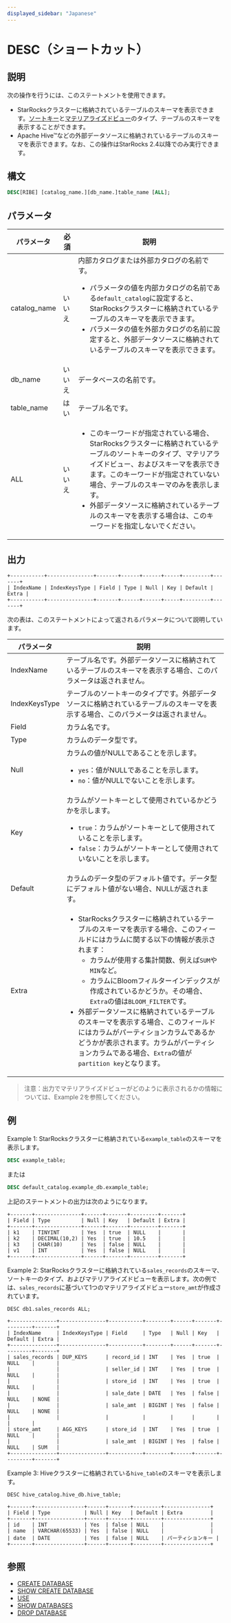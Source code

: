 ```yaml
---
displayed_sidebar: "Japanese"
---
```


# DESC（ショートカット）

## 説明

次の操作を行うには、このステートメントを使用できます。

- StarRocksクラスターに格納されているテーブルのスキーマを表示できます。[ソートキー](../../../table_design/Sort_key.md)と[マテリアライズドビュー](../../../using_starrocks/Materialized_view.md)のタイプ、テーブルのスキーマを表示することができます。
- Apache Hive™などの外部データソースに格納されているテーブルのスキーマを表示できます。なお、この操作はStarRocks 2.4以降でのみ実行できます。

## 構文

```SQL
DESC[RIBE] [catalog_name.][db_name.]table_name [ALL];
```

## パラメータ

| **パラメータ** | **必須** | **説明**                                              |
| ------------- | ------------ | ------------------------------------------------------------ |
| catalog_name  | いいえ           | 内部カタログまたは外部カタログの名前です。<ul><li>パラメータの値を内部カタログの名前である`default_catalog`に設定すると、StarRocksクラスターに格納されているテーブルのスキーマを表示できます。</li><li>パラメータの値を外部カタログの名前に設定すると、外部データソースに格納されているテーブルのスキーマを表示できます。</li></ul> |
| db_name       | いいえ           | データベースの名前です。                                           |
| table_name    | はい          | テーブル名です。                                              |
| ALL           | いいえ       | <ul><li>このキーワードが指定されている場合、StarRocksクラスターに格納されているテーブルのソートキーのタイプ、マテリアライズドビュー、およびスキーマを表示できます。このキーワードが指定されていない場合、テーブルのスキーマのみを表示します。</li><li>外部データソースに格納されているテーブルのスキーマを表示する場合は、このキーワードを指定しないでください。</li></ul> |

## 出力

```プレーン
+-----------+---------------+-------+------+------+-----+---------+-------+
| IndexName | IndexKeysType | Field | Type | Null | Key | Default | Extra |
+-----------+---------------+-------+------+------+-----+---------+-------+
```

次の表は、このステートメントによって返されるパラメータについて説明しています。

| **パラメータ** | **説明**                                              |
| ------------- | ------------------------------------------------------------ |
| IndexName     | テーブル名です。外部データソースに格納されているテーブルのスキーマを表示する場合、このパラメータは返されません。 |
| IndexKeysType | テーブルのソートキーのタイプです。外部データソースに格納されているテーブルのスキーマを表示する場合、このパラメータは返されません。 |
| Field         | カラム名です。                                             |
| Type          | カラムのデータ型です。                                 |
| Null          | カラムの値がNULLであることを示します。<ul><li>`yes`：値がNULLであることを示します。</li><li>`no`：値がNULLでないことを示します。</li></ul>|
| Key           | カラムがソートキーとして使用されているかどうかを示します。<ul><li>`true`：カラムがソートキーとして使用されていることを示します。</li><li>`false`：カラムがソートキーとして使用されていないことを示します。</li></ul>|
| Default       | カラムのデータ型のデフォルト値です。データ型にデフォルト値がない場合、NULLが返されます。 |
| Extra         | <ul><li>StarRocksクラスターに格納されているテーブルのスキーマを表示する場合、このフィールドにはカラムに関する以下の情報が表示されます：<ul><li>カラムが使用する集計関数、例えば`SUM`や`MIN`など。</li><li>カラムにBloomフィルターインデックスが作成されているかどうか。その場合、`Extra`の値は`BLOOM_FILTER`です。</li></ul></li><li>外部データソースに格納されているテーブルのスキーマを表示する場合、このフィールドにはカラムがパーティションカラムであるかどうかが表示されます。カラムがパーティションカラムである場合、`Extra`の値が`partition key`となります。</li></ul>|

> 注意：出力でマテリアライズドビューがどのように表示されるかの情報については、Example 2を参照してください。

## 例

Example 1: StarRocksクラスターに格納されている`example_table`のスキーマを表示します。

```SQL
DESC example_table;
```

または

```SQL
DESC default_catalog.example_db.example_table;
```

上記のステートメントの出力は次のようになります。

```プレーン
+-------+---------------+------+-------+---------+-------+
| Field | Type          | Null | Key   | Default | Extra |
+-------+---------------+------+-------+---------+-------+
| k1    | TINYINT       | Yes  | true  | NULL    |       |
| k2    | DECIMAL(10,2) | Yes  | true  | 10.5    |       |
| k3    | CHAR(10)      | Yes  | false | NULL    |       |
| v1    | INT           | Yes  | false | NULL    |       |
+-------+---------------+------+-------+---------+-------+
```

Example 2: StarRocksクラスターに格納されている`sales_records`のスキーマ、ソートキーのタイプ、およびマテリアライズドビューを表示します。次の例では、`sales_records`に基づいて1つのマテリアライズドビュー`store_amt`が作成されています。

```プレーン
DESC db1.sales_records ALL;

+---------------+---------------+-----------+--------+------+-------+---------+-------+
| IndexName     | IndexKeysType | Field     | Type   | Null | Key   | Default | Extra |
+---------------+---------------+-----------+--------+------+-------+---------+-------+
| sales_records | DUP_KEYS      | record_id | INT    | Yes  | true  | NULL    |       |
|               |               | seller_id | INT    | Yes  | true  | NULL    |       |
|               |               | store_id  | INT    | Yes  | true  | NULL    |       |
|               |               | sale_date | DATE   | Yes  | false | NULL    | NONE  |
|               |               | sale_amt  | BIGINT | Yes  | false | NULL    | NONE  |
|               |               |           |        |      |       |         |       |
| store_amt     | AGG_KEYS      | store_id  | INT    | Yes  | true  | NULL    |       |
|               |               | sale_amt  | BIGINT | Yes  | false | NULL    | SUM   |
+---------------+---------------+-----------+--------+------+-------+---------+-------+
```

Example 3: Hiveクラスターに格納されている`hive_table`のスキーマを表示します。

```プレーン
DESC hive_catalog.hive_db.hive_table;

+-------+----------------+------+-------+---------+---------------+ 
| Field | Type           | Null | Key   | Default | Extra         | 
+-------+----------------+------+-------+---------+---------------+ 
| id    | INT            | Yes  | false | NULL    |               | 
| name  | VARCHAR(65533) | Yes  | false | NULL    |               | 
| date  | DATE           | Yes  | false | NULL    | パーティションキー | 
+-------+----------------+------+-------+---------+---------------+
```

## 参照

- [CREATE DATABASE](../data-definition/CREATE_DATABASE.md)
- [SHOW CREATE DATABASE](../data-manipulation/SHOW_CREATE_DATABASE.md)
- [USE](../data-definition/USE.md)
- [SHOW DATABASES](../data-manipulation/SHOW_DATABASES.md)
- [DROP DATABASE](../data-definition/DROP_DATABASE.md)